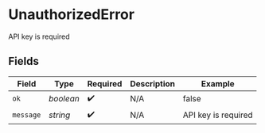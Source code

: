# UnauthorizedError

API key is required


## Fields

| Field               | Type                | Required            | Description         | Example             |
| ------------------- | ------------------- | ------------------- | ------------------- | ------------------- |
| `ok`                | *boolean*           | :heavy_check_mark:  | N/A                 | false               |
| `message`           | *string*            | :heavy_check_mark:  | N/A                 | API key is required |